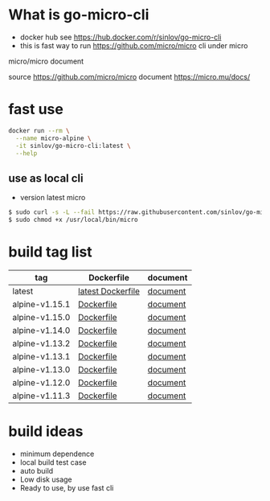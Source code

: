 # What is go-micro-cli

- docker hub see https://hub.docker.com/r/sinlov/go-micro-cli
- this is fast way to run https://github.com/micro/micro cli under micro

micro/micro document

source https://github.com/micro/micro
document https://micro.mu/docs/

# fast use

```sh
docker run --rm \
  --name micro-alpine \
  -it sinlov/go-micro-cli:latest \
  --help
```

## use as local cli

- version latest micro

```sh
$ sudo curl -s -L --fail https://raw.githubusercontent.com/sinlov/go-micro-cli/master/run.sh -o /usr/local/bin/micro
$ sudo chmod +x /usr/local/bin/micro
```

# build tag list

| tag            | Dockerfile                              | document                              |
| -------------- | --------------------------------------- | ------------------------------------- |
| latest         | [latest Dockerfile](Dockerfile)         | [document](README.md)                 |
| alpine-v1.15.1 | [Dockerfile](https://github.com/sinlov/go-micro-cli/blob/alpine-v1.15.1/alpine/Dockerfile) | [document](https://github.com/sinlov/go-micro-cli/blob/alpine-v1.15.1/alpine/README.md) |
| alpine-v1.15.0 | [Dockerfile](https://github.com/sinlov/go-micro-cli/blob/alpine-v1.15.0/alpine/Dockerfile) | [document](https://github.com/sinlov/go-micro-cli/blob/alpine-v1.15.0/alpine/README.md) |
| alpine-v1.14.0 | [Dockerfile](https://github.com/sinlov/go-micro-cli/blob/alpine-v1.14.0/alpine/Dockerfile) | [document](https://github.com/sinlov/go-micro-cli/blob/alpine-v1.14.0/alpine/README.md) |
| alpine-v1.13.2 | [Dockerfile](https://github.com/sinlov/go-micro-cli/blob/alpine-v1.13.2/alpine/Dockerfile) | [document](https://github.com/sinlov/go-micro-cli/blob/alpine-v1.13.2/alpine/README.md) |
| alpine-v1.13.1 | [Dockerfile](https://github.com/sinlov/go-micro-cli/blob/alpine-v1.13.1/alpine/Dockerfile) | [document](https://github.com/sinlov/go-micro-cli/blob/alpine-v1.13.1/alpine/README.md) |
| alpine-v1.13.0 | [Dockerfile](https://github.com/sinlov/go-micro-cli/blob/alpine-v1.13.0/alpine/Dockerfile) | [document](https://github.com/sinlov/go-micro-cli/blob/alpine-v1.13.0/alpine/README.md) |
| alpine-v1.12.0 | [Dockerfile](https://github.com/sinlov/go-micro-cli/blob/alpine-v1.12.0/alpine/Dockerfile) | [document](https://github.com/sinlov/go-micro-cli/blob/alpine-v1.12.0/alpine/README.md) |
| alpine-v1.11.3 | [Dockerfile](https://github.com/sinlov/go-micro-cli/blob/alpine-v1.11.3/alpine/Dockerfile) | [document](https://github.com/sinlov/go-micro-cli/blob/alpine-v1.11.3/alpine/README.md) |


# build ideas

- minimum dependence
- local build test case
- auto build
- Low disk usage
- Ready to use, by use fast cli

